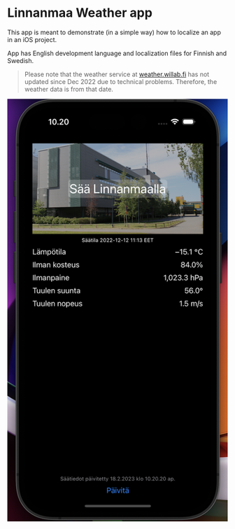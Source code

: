 # Linnanmaa Weather app

This app is meant to demonstrate (in a simple way) how to localize an app in an iOS project.

App has English development language and localization files for Finnish and Swedish.

> Please note that the weather service at [weather.willab.fi](http://weather.willab.fi) has not updated since Dec 2022 due to technical problems. Therefore, the weather data is from that date. 
 
![App UI](weather-app-ui.png)

